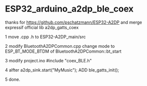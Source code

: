# ESP32_arduino_a2dp_ble_coex
thanks for https://github.com/pschatzmann/ESP32-A2DP and merge expressif official lib a2dp_gatts_coex

1 move .cpp .h to ESP32-A2DP_main/src

2 modify BluetoothA2DPCommon.cpp 
  change mode to ESP_BT_MODE_BTDM of BluetoothA2DPCommon::bt_start

3 modify project.ino 
  #include "coex_BLE.h"
  
4 alfter a2dp_sink.start("MyMusic");
  ADD ble_gatts_init();

5 done.
  
